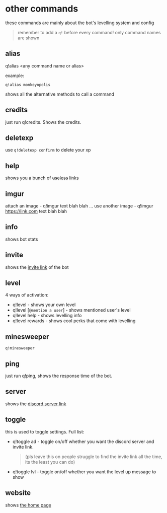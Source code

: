 # other commands

these commands are mainly about the bot's levelling system and config

> remember to add a `q!` before every command! only command names are shown

## alias

q!alias &lt;any command name or alias>

example:

```
q!alias monkeyopolis
```

shows all the alternative methods to call a command

## credits

just run q!credits. Shows the credits.

## deletexp

use `q!deletexp confirm` to delete your xp

## help

shows you a bunch of ~~useless~~ links

## imgur

attach an image - q!imgur text blah blah ...
use another image - q!imgur https://link.com text blah blah

## info

shows bot stats

## invite

shows the [invite link](https://discordapp.com/oauth2/authorize?client_id=591922988832653313&scope=bot&permissions=537250881) of the bot

## level

4 ways of activation:

-   q!level - shows your own level
-   q!level [`@mention a user`] - shows mentioned user's level
-   q!level help - shows levelling info
-   q!level rewards - shows cool perks that come with levelling
## minesweeper

`q!minesweeper`

## ping

just run q!ping, shows the response time of the bot.

## server

shows the [discord server link](https://discord.gg/VMX5hZA)

## toggle

this is used to toggle settings. Full list:

-   q!toggle ad - toggle on/off whether you want the discord server and invite link.
    > (pls leave this on people struggle to find the invite link all the time, its the least you can do)
-   q!toggle lvl - toggle on/off whether you want the level up message to show

## website

shows [the home page](https://www.cq.netlify.app)
